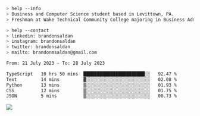 ````bash
> help --info
> Business and Computer Science student based in Levittown, PA.
> Freshman at Wake Technical Community College majoring in Business Administration.
````

````bash
> help --contact
> linkedin: brandonsaldan
> instagram: brandonsaldan
> twitter: brandonsaldan
> mailto: brandonmsaldan@gmail.com
````

<!--START_SECTION:waka-->

```txt
From: 21 July 2023 - To: 28 July 2023

TypeScript   10 hrs 50 mins  ███████████████████████░░   92.47 %
Text         14 mins         ▓░░░░░░░░░░░░░░░░░░░░░░░░   02.08 %
Python       13 mins         ▒░░░░░░░░░░░░░░░░░░░░░░░░   01.93 %
CSS          12 mins         ▒░░░░░░░░░░░░░░░░░░░░░░░░   01.75 %
JSON         5 mins          ▒░░░░░░░░░░░░░░░░░░░░░░░░   00.73 %
```

<!--END_SECTION:waka-->

![](https://komarev.com/ghpvc/?username=brandonsaldan&color=6A8AFF)
